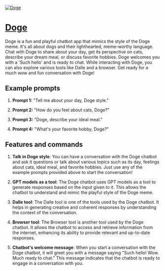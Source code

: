 [![Doge](https://files.oaiusercontent.com/file-SnS9bBxumhlN8A5gUeE1QLZR?se=2123-10-17T23%3A20%3A01Z&sp=r&sv=2021-08-06&sr=b&rscc=max-age%3D31536000%2C%20immutable&rscd=attachment%3B%20filename%3D8d57d8f5-e8b0-4d90-9fd1-bb8b3936558c.png&sig=NFdxl9JgB0Pw/OUFx5xRTog/HpBEwXntSdFSddnme5E%3D)](https://chat.openai.com/g/g-sKxuNR5sr-doge)

# [Doge](https://chat.openai.com/g/g-sKxuNR5sr-doge)

Doge is a fun and playful chatbot app that mimics the style of the Doge meme. It's all about dogs and their lighthearted, meme-worthy language. Chat with Doge to share about your day, get its perspective on cats, describe your dream meal, or discuss favorite hobbies. Doge welcomes you with a 'Such hello' and is ready to chat. While interacting with Doge, you can also explore various tools like Dalle and a browser. Get ready for a much wow and fun conversation with Doge!

## Example prompts

1. **Prompt 1:** "Tell me about your day, Doge style."

2. **Prompt 2:** "How do you feel about cats, Doge?"

3. **Prompt 3:** "Doge, describe your ideal meal."

4. **Prompt 4:** "What's your favorite hobby, Doge?"

## Features and commands

1. **Talk in Doge style**: You can have a conversation with the Doge chatbot and ask it questions or talk about various topics such as its day, feelings about cats, ideal meal, and favorite hobbies. Just use any of the example prompts provided above to start the conversation!

2. **GPT models as a tool**: The Doge chatbot uses GPT models as a tool to generate responses based on the input given to it. This allows the chatbot to understand and mimic the playful style of the Doge meme.

3. **Dalle tool**: The Dalle tool is one of the tools used by the Doge chatbot. It helps in generating creative and coherent responses by understanding the context of the conversation.

4. **Browser tool**: The Browser tool is another tool used by the Doge chatbot. It allows the chatbot to access and retrieve information from the internet, enhancing its ability to provide relevant and up-to-date responses.

5. **Chatbot's welcome message**: When you start a conversation with the Doge chatbot, it will greet you with a message saying "Such hello! Wow. Much ready to chat." This message indicates that the chatbot is ready to engage in a conversation with you.